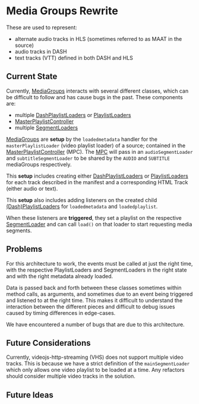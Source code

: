 # Media Groups Rewrite

These are used to represent:
- alternate audio tracks in HLS (sometimes referred to as MAAT in the source)
- audio tracks in DASH
- text tracks (VTT) defined in both DASH and HLS

## Current State

Currently, [MediaGroups][mg] interacts with several different classes, which can be difficult to follow and has cause bugs in the past. These components are:
- multiple [DashPlaylistLoaders][dpl] or [PlaylistLoaders][pl]
- [MasterPlaylistController][mpc]
- multiple [SegmentLoaders][sl]

[MediaGroups][mg] are **setup** by the `loadedmetadata` handler for the `masterPlaylistLoader` (video playlist loader) of a source; contained in the [MasterPlaylistController][mpc] (MPC). The [MPC] will pass in an `audioSegmentLoader` and `subtitleSegmentLoader` to be shared by the `AUDIO` and `SUBTITLE` mediaGroups respectively.

This **setup** includes creating either [DashPlaylistLoaders][dpl] or [PlaylistLoaders][pl] for each track described in the manifest and a corresponding HTML Track (either audio or text).

This **setup** also includes adding listeners on the created child [(Dash)PlaylistLoaders][pl] for `loadedmetadata` and `loadedplaylist`.

When these listeners are **triggered**, they set a playlist on the respective [SegmentLoader][sl] and can call `load()` on that loader to start requesting media segments.

## Problems

For this architecture to work, the events must be called at just the right time, with the respective PlaylistLoaders and SegmentLoaders in the right state and with the right metadata already loaded.

Data is passed back and forth between these classes sometimes within method calls, as arguments, and sometimes due to an event being triggered and listened to at the right time. This makes it difficult to understand the interaction between the different pieces and difficult to debug issues caused by timing differences in edge-cases.

We have encountered a number of bugs that are due to this architecture.

## Future Considerations

Currently, videojs-http-streaming (VHS) does not support multiple video tracks. This is because we have a strict definition of the `mainSegmentLoader` which only allows one video playlist to be loaded at a time. Any refactors should consider multiple video tracks in the solution.

## Future Ideas

[dpl]: ../src/dash-playlist-loader.js
[mg]: ../src/media-groups.js
[pl]: ../src/playlist-loader.js
[mpc]: ../src/master-playlist-controller.js
[sl]: ../src/segment-loader.js
